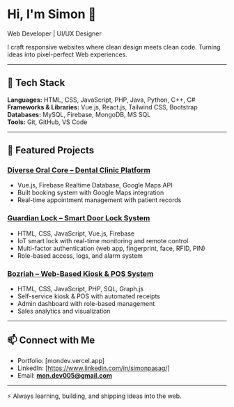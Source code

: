 # Hi, I'm Simon 👋  
Web Developer | UI/UX Designer  

I craft responsive websites where clean design meets clean code. Turning ideas into pixel-perfect Web experiences.

---

## 🚀 Tech Stack  
**Languages:** HTML, CSS, JavaScript, PHP, Java, Python, C++, C#  
**Frameworks & Libraries:** Vue.js, React.js, Tailwind CSS, Bootstrap  
**Databases:** MySQL, Firebase, MongoDB, MS SQL  
**Tools:** Git, GitHub, VS Code  

---

## 📂 Featured Projects  

### [Diverse Oral Core – Dental Clinic Platform](https://diverseoralcore.vercel.app)  
- Vue.js, Firebase Realtime Database, Google Maps API  
- Built booking system with Google Maps integration  
- Real-time appointment management with patient records  


### [Guardian Lock – Smart Door Lock System](https://guardian-lock.vercel.app/)  
- HTML, CSS, JavaScript, Vue.js, Firebase  
- IoT smart lock with real-time monitoring and remote control  
- Multi-factor authentication (web app, fingerprint, face, RFID, PIN)  
- Role-based access, logs, and alarm system  

### [Bozriah – Web-Based Kiosk & POS System](#)  
- HTML, CSS, JavaScript, PHP, SQL, Graph.js  
- Self-service kiosk & POS with automated receipts  
- Admin dashboard with role-based management  
- Sales analytics and visualization  

---

## 📫 Connect with Me  
- Portfolio: [mondev.vercel.app]  
- LinkedIn: [https://www.linkedin.com/in/simonpasag/]  
- Email: **mon.dev005@gmail.com**  

---

⚡ Always learning, building, and shipping ideas into the web.  
